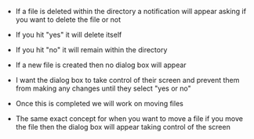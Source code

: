 - If a file is deleted within the directory a notification will appear asking if you want to delete the file or not

- If you hit "yes" it will delete itself

- If you hit "no" it will remain within the directory

- If a new file is created then no dialog box will appear

- I want the dialog box to take control of their screen and prevent them from making any changes until they select "yes or no"

- Once this is completed we will work on moving files

- The same exact concept for when you want to move a file if you move the file then the dialog box will appear taking control of the screen 
